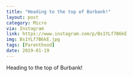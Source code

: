 ```yaml
---
title: "Heading to the top of Burbank!"
layout: post
category: Micro
via: Instagram
link: https://www.instagram.com/p/Bs1YLf7B6kE
img: Bs1YLf7B6kE.jpg
tags: [Parenthood]
date: 2019-01-19
---
```

Heading to the top of Burbank!